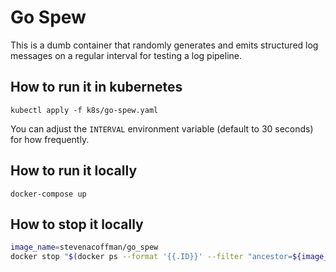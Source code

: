 # Go Spew

This is a dumb container that randomly generates and emits structured log messages on a regular interval for testing a log pipeline.

## How to run it in kubernetes

```
kubectl apply -f k8s/go-spew.yaml
```

You can adjust the `INTERVAL` environment variable (default to 30 seconds) for how frequently.

## How to run it locally

```
docker-compose up
```

## How to stop it locally

```bash
image_name=stevenacoffman/go_spew
docker stop "$(docker ps --format '{{.ID}}' --filter "ancestor=${image_name}")"
```
